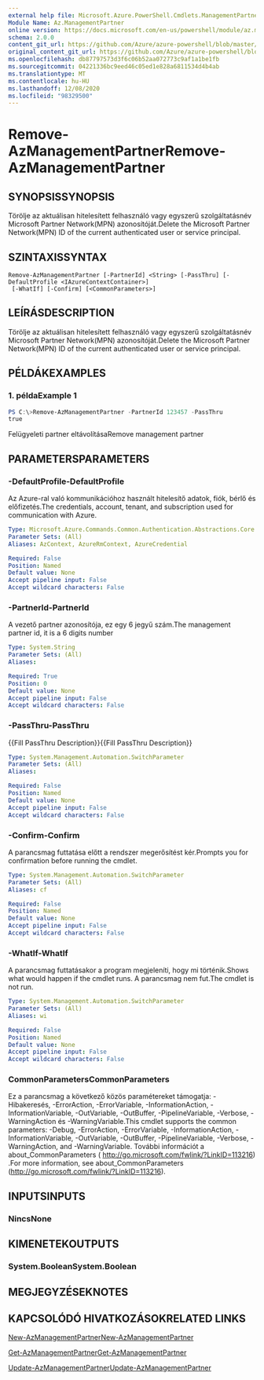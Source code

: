 ```yaml
---
external help file: Microsoft.Azure.PowerShell.Cmdlets.ManagementPartner.dll-Help.xml
Module Name: Az.ManagementPartner
online version: https://docs.microsoft.com/en-us/powershell/module/az.managementpartner/remove-azmanagementpartner
schema: 2.0.0
content_git_url: https://github.com/Azure/azure-powershell/blob/master/src/ManagementPartner/ManagementPartner/help/Remove-AzManagementPartner.md
original_content_git_url: https://github.com/Azure/azure-powershell/blob/master/src/ManagementPartner/ManagementPartner/help/Remove-AzManagementPartner.md
ms.openlocfilehash: db87797573d3f6c06b52aa072773c9af1a1be1fb
ms.sourcegitcommit: 04221336bc9eed46c05ed1e828a6811534d4b4ab
ms.translationtype: MT
ms.contentlocale: hu-HU
ms.lasthandoff: 12/08/2020
ms.locfileid: "98329500"
---
```

# <span data-ttu-id="0f708-101">Remove-AzManagementPartner</span><span class="sxs-lookup"><span data-stu-id="0f708-101">Remove-AzManagementPartner</span></span>

## <span data-ttu-id="0f708-102">SYNOPSIS</span><span class="sxs-lookup"><span data-stu-id="0f708-102">SYNOPSIS</span></span>
<span data-ttu-id="0f708-103">Törölje az aktuálisan hitelesített felhasználó vagy egyszerű szolgáltatásnév Microsoft Partner Network(MPN) azonosítóját.</span><span class="sxs-lookup"><span data-stu-id="0f708-103">Delete the Microsoft Partner Network(MPN) ID of the current authenticated user or service principal.</span></span>

## <span data-ttu-id="0f708-104">SZINTAXIS</span><span class="sxs-lookup"><span data-stu-id="0f708-104">SYNTAX</span></span>

```
Remove-AzManagementPartner [-PartnerId] <String> [-PassThru] [-DefaultProfile <IAzureContextContainer>]
 [-WhatIf] [-Confirm] [<CommonParameters>]
```

## <span data-ttu-id="0f708-105">LEÍRÁS</span><span class="sxs-lookup"><span data-stu-id="0f708-105">DESCRIPTION</span></span>
<span data-ttu-id="0f708-106">Törölje az aktuálisan hitelesített felhasználó vagy egyszerű szolgáltatásnév Microsoft Partner Network(MPN) azonosítóját.</span><span class="sxs-lookup"><span data-stu-id="0f708-106">Delete the Microsoft Partner Network(MPN) ID of the current authenticated user or service principal.</span></span>

## <span data-ttu-id="0f708-107">PÉLDÁK</span><span class="sxs-lookup"><span data-stu-id="0f708-107">EXAMPLES</span></span>

### <span data-ttu-id="0f708-108">1. példa</span><span class="sxs-lookup"><span data-stu-id="0f708-108">Example 1</span></span>
```powershell
PS C:\>Remove-AzManagementPartner -PartnerId 123457 -PassThru
true
```

<span data-ttu-id="0f708-109">Felügyeleti partner eltávolítása</span><span class="sxs-lookup"><span data-stu-id="0f708-109">Remove management partner</span></span>

## <span data-ttu-id="0f708-110">PARAMETERS</span><span class="sxs-lookup"><span data-stu-id="0f708-110">PARAMETERS</span></span>

### <span data-ttu-id="0f708-111">-DefaultProfile</span><span class="sxs-lookup"><span data-stu-id="0f708-111">-DefaultProfile</span></span>
<span data-ttu-id="0f708-112">Az Azure-ral való kommunikációhoz használt hitelesítő adatok, fiók, bérlő és előfizetés.</span><span class="sxs-lookup"><span data-stu-id="0f708-112">The credentials, account, tenant, and subscription used for communication with Azure.</span></span>

```yaml
Type: Microsoft.Azure.Commands.Common.Authentication.Abstractions.Core.IAzureContextContainer
Parameter Sets: (All)
Aliases: AzContext, AzureRmContext, AzureCredential

Required: False
Position: Named
Default value: None
Accept pipeline input: False
Accept wildcard characters: False
```

### <span data-ttu-id="0f708-113">-PartnerId</span><span class="sxs-lookup"><span data-stu-id="0f708-113">-PartnerId</span></span>
<span data-ttu-id="0f708-114">A vezető partner azonosítója, ez egy 6 jegyű szám.</span><span class="sxs-lookup"><span data-stu-id="0f708-114">The management partner id, it is a 6 digits number</span></span>

```yaml
Type: System.String
Parameter Sets: (All)
Aliases:

Required: True
Position: 0
Default value: None
Accept pipeline input: False
Accept wildcard characters: False
```

### <span data-ttu-id="0f708-115">-PassThru</span><span class="sxs-lookup"><span data-stu-id="0f708-115">-PassThru</span></span>
<span data-ttu-id="0f708-116">{{Fill PassThru Description}}</span><span class="sxs-lookup"><span data-stu-id="0f708-116">{{Fill PassThru Description}}</span></span>

```yaml
Type: System.Management.Automation.SwitchParameter
Parameter Sets: (All)
Aliases:

Required: False
Position: Named
Default value: None
Accept pipeline input: False
Accept wildcard characters: False
```

### <span data-ttu-id="0f708-117">-Confirm</span><span class="sxs-lookup"><span data-stu-id="0f708-117">-Confirm</span></span>
<span data-ttu-id="0f708-118">A parancsmag futtatása előtt a rendszer megerősítést kér.</span><span class="sxs-lookup"><span data-stu-id="0f708-118">Prompts you for confirmation before running the cmdlet.</span></span>

```yaml
Type: System.Management.Automation.SwitchParameter
Parameter Sets: (All)
Aliases: cf

Required: False
Position: Named
Default value: None
Accept pipeline input: False
Accept wildcard characters: False
```

### <span data-ttu-id="0f708-119">-WhatIf</span><span class="sxs-lookup"><span data-stu-id="0f708-119">-WhatIf</span></span>
<span data-ttu-id="0f708-120">A parancsmag futtatásakor a program megjeleníti, hogy mi történik.</span><span class="sxs-lookup"><span data-stu-id="0f708-120">Shows what would happen if the cmdlet runs.</span></span>
<span data-ttu-id="0f708-121">A parancsmag nem fut.</span><span class="sxs-lookup"><span data-stu-id="0f708-121">The cmdlet is not run.</span></span>

```yaml
Type: System.Management.Automation.SwitchParameter
Parameter Sets: (All)
Aliases: wi

Required: False
Position: Named
Default value: None
Accept pipeline input: False
Accept wildcard characters: False
```

### <span data-ttu-id="0f708-122">CommonParameters</span><span class="sxs-lookup"><span data-stu-id="0f708-122">CommonParameters</span></span>
<span data-ttu-id="0f708-123">Ez a parancsmag a következő közös paramétereket támogatja: -Hibakeresés, -ErrorAction, -ErrorVariable, -InformationAction, -InformationVariable, -OutVariable, -OutBuffer, -PipelineVariable, -Verbose, -WarningAction és -WarningVariable.</span><span class="sxs-lookup"><span data-stu-id="0f708-123">This cmdlet supports the common parameters: -Debug, -ErrorAction, -ErrorVariable, -InformationAction, -InformationVariable, -OutVariable, -OutBuffer, -PipelineVariable, -Verbose, -WarningAction, and -WarningVariable.</span></span> <span data-ttu-id="0f708-124">További információt a about_CommonParameters ( http://go.microsoft.com/fwlink/?LinkID=113216) .</span><span class="sxs-lookup"><span data-stu-id="0f708-124">For more information, see about_CommonParameters (http://go.microsoft.com/fwlink/?LinkID=113216).</span></span>

## <span data-ttu-id="0f708-125">INPUTS</span><span class="sxs-lookup"><span data-stu-id="0f708-125">INPUTS</span></span>

### <span data-ttu-id="0f708-126">Nincs</span><span class="sxs-lookup"><span data-stu-id="0f708-126">None</span></span>

## <span data-ttu-id="0f708-127">KIMENETEK</span><span class="sxs-lookup"><span data-stu-id="0f708-127">OUTPUTS</span></span>

### <span data-ttu-id="0f708-128">System.Boolean</span><span class="sxs-lookup"><span data-stu-id="0f708-128">System.Boolean</span></span>

## <span data-ttu-id="0f708-129">MEGJEGYZÉSEK</span><span class="sxs-lookup"><span data-stu-id="0f708-129">NOTES</span></span>

## <span data-ttu-id="0f708-130">KAPCSOLÓDÓ HIVATKOZÁSOK</span><span class="sxs-lookup"><span data-stu-id="0f708-130">RELATED LINKS</span></span>

[<span data-ttu-id="0f708-131">New-AzManagementPartner</span><span class="sxs-lookup"><span data-stu-id="0f708-131">New-AzManagementPartner</span></span>](./New-AzManagementPartner.md)

[<span data-ttu-id="0f708-132">Get-AzManagementPartner</span><span class="sxs-lookup"><span data-stu-id="0f708-132">Get-AzManagementPartner</span></span>](./Get-AzManagementPartner.md)

[<span data-ttu-id="0f708-133">Update-AzManagementPartner</span><span class="sxs-lookup"><span data-stu-id="0f708-133">Update-AzManagementPartner</span></span>](./Update-AzManagementPartner.md)